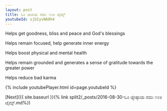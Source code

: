 ```yaml
---
layout: post
title: ಓಂ ಚಲಾಯ ನಮಃ ೧೦೮ ಟೈಮ್ಸ್
youtubeId: sjbIyvN60h4
---
```

 
 
Helps get goodness, bliss and peace and God's blessings
 
Helps remain focused, help generate inner energy 
 
Helps boost physical and mental health 
 
Helps remain grounded and generates a sense of gratitude towards the greater power 
 
Helps reduce bad karma
 
 
 
 


{% include youtubePlayer.html id=page.youtubeId %}
 
[Next]({{ site.baseurl }}{% link  split2/_posts/2016-08-30-ಓಂ ಜ್ಯೇಷ್ಠಾಯ ನಮಃ ೧೦೮ ಟೈಮ್ಸ್.md%})
 
